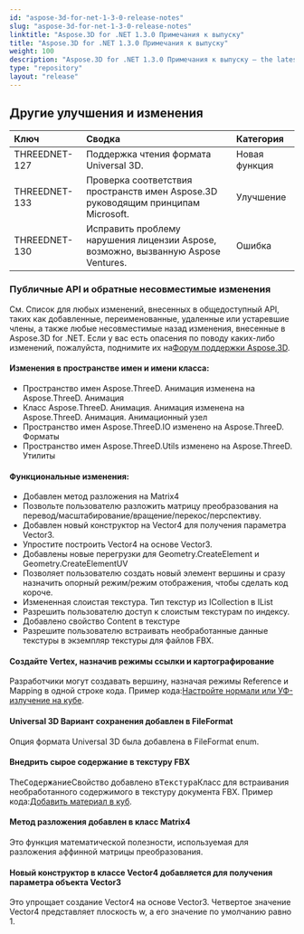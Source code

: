 ```yaml
---
id: "aspose-3d-for-net-1-3-0-release-notes"
slug: "aspose-3d-for-net-1-3-0-release-notes"
linktitle: "Aspose.3D for .NET 1.3.0 Примечания к выпуску"
title: "Aspose.3D for .NET 1.3.0 Примечания к выпуску"
weight: 100
description: "Aspose.3D for .NET 1.3.0 Примечания к выпуску – the latest updates and fixes."
type: "repository"
layout: "release"
---
```

## **Другие улучшения и изменения**

|**Ключ** |**Сводка** |**Категория** |
|:- |:- |:- |
|THREEDNET-127 |Поддержка чтения формата Universal 3D.|Новая функция|
|THREEDNET-133 |Проверка соответствия пространств имен Aspose.3D руководящим принципам Microsoft.|Улучшение|
|THREEDNET-130 |Исправить проблему нарушения лицензии Aspose, возможно, вызванную Aspose Ventures.|Ошибка|
### **Публичные API и обратные несовместимые изменения**
См. Список для любых изменений, внесенных в общедоступный API, таких как добавленные, переименованные, удаленные или устаревшие члены, а также любые несовместимые назад изменения, внесенные в Aspose.3D for .NET. Если у вас есть опасения по поводу каких-либо изменений, пожалуйста, поднимите их на[Форум поддержки Aspose.3D](https://forum.aspose.com/c/3d/18).
#### **Изменения в пространстве имен и имени класса:**
- Пространство имен Aspose.ThreeD. Анимация изменена на Aspose.ThreeD. Анимация
- Класс Aspose.ThreeD. Анимация. Анимация изменена на Aspose.ThreeD. Анимация. Анимационный узел
- Пространство имен Aspose.ThreeD.IO изменено на Aspose.ThreeD. Форматы
- Пространство имен Aspose.ThreeD.Utils изменено на Aspose.ThreeD. Утилиты
#### **Функциональные изменения:**
- Добавлен метод разложения на Matrix4
- Позвольте пользователю разложить матрицу преобразования на перевод/масштабирование/вращение/перекос/перспективу.
- Добавлен новый конструктор на Vector4 для получения параметра Vector3.
- Упростите построить Vector4 на основе Vector3.
- Добавлены новые перегрузки для Geometry.CreateElement и Geometry.CreateElementUV
- Позволяет пользователю создать новый элемент вершины и сразу назначить опорный режим/режим отображения, чтобы сделать код короче.
- Измененная слоистая текстура. Тип текстур из ICollection в IList
- Разрешить пользователю доступ к слоистым текстурам по индексу.
- Добавлено свойство Content в текстуре
- Разрешите пользователю встраивать необработанные данные текстуры в экземпляр текстуры для файлов FBX.
#### **Создайте Vertex, назначив режимы ссылки и картографирование**
Разработчики могут создавать вершину, назначая режимы Reference и Mapping в одной строке кода. Пример кода:[Настройте нормали или УФ-излучение на кубе](/3d/ru/net/set-up-normals-or-uv-on-the-cube-and-add-material-to-3d-entities/).
#### **Universal 3D Вариант сохранения добавлен в FileFormat**
Опция формата Universal 3D была добавлена в FileFormat enum.
#### **Внедрить сырое содержание в текстуру FBX**
The<tt>Содержание</tt>Свойство добавлено в<tt>Текстура</tt>Класс для встраивания необработанного содержимого в текстуру документа FBX. Пример кода:[Добавить материал в куб](/3d/ru/net/set-up-normals-or-uv-on-the-cube-and-add-material-to-3d-entities/#SetupnormalsorUVontheCubeandAddmaterialtothecube-Addmaterialtothecube).
#### **Метод разложения добавлен в класс Matrix4**
Это функция математической полезности, используемая для разложения аффинной матрицы преобразования.
#### **Новый конструктор в классе Vector4 добавляется для получения параметра объекта Vector3**
Это упрощает создание Vector4 на основе Vector3. Четвертое значение Vector4 представляет плоскость w, а его значение по умолчанию равно 1.
